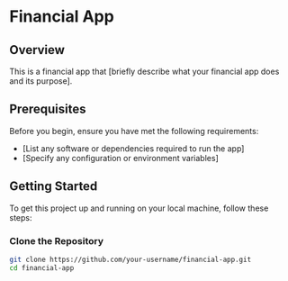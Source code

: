 # Financial App

## Overview

This is a financial app that [briefly describe what your financial app does and its purpose].

## Prerequisites

Before you begin, ensure you have met the following requirements:

- [List any software or dependencies required to run the app]
- [Specify any configuration or environment variables]

## Getting Started

To get this project up and running on your local machine, follow these steps:

### Clone the Repository

```bash
git clone https://github.com/your-username/financial-app.git
cd financial-app

